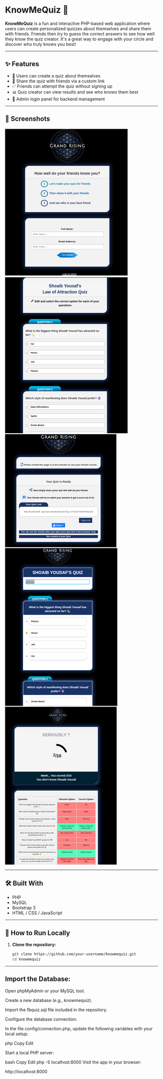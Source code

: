 # KnowMeQuiz 🎯

**KnowMeQuiz** is a fun and interactive PHP-based web application where users can create personalized quizzes about themselves and share them with friends. Friends then try to guess the correct answers to see how well they know the quiz creator. It's a great way to engage with your circle and discover who truly knows you best!

---

## ✨ Features

- 👤 Users can create a quiz about themselves
- 🔗 Share the quiz with friends via a custom link
- ✅ Friends can attempt the quiz without signing up
- 📊 Quiz creator can view results and see who knows them best
- 🔐 Admin login panel for backend management

---

## 📸 Screenshots
![Screenshot 1](./screenshots/ss1.png)  
![Screenshot 2](./screenshots/ss2.png) 
![Screenshot 3](./screenshots/ss3.png) 
![Screenshot 4](./screenshots/ss4.png) 
![Screenshot 5](./screenshots/ss5.png) 

---

## 🛠️ Built With

- PHP
- MySQL
- Bootstrap 3
- HTML / CSS / JavaScript

---

## 🚀 How to Run Locally

1. **Clone the repository:**

   ```bash
   git clone https://github.com/your-username/knowmequiz.git
   cd knowmequiz

---
## Import the Database:

Open phpMyAdmin or your MySQL tool.

Create a new database (e.g., knowmequiz).

Import the fbquiz.sql file included in the repository.

Configure the database connection:

In the file config/connection.php, update the following variables with your local setup:

php
Copy
Edit
<?php
$servername = "localhost"; // usually localhost
$username = "root";        // your MySQL username
$password = "";            // your MySQL password
$dbname = "knowmequiz";    // name of your database

$connect = mysqli_connect($servername, $username, $password, $dbname);

if (!$connect) {
    die("Connection failed: " . mysqli_connect_error());
}
?>
Start a local PHP server:

bash
Copy
Edit
php -S localhost:8000
Visit the app in your browser:

http://localhost:8000